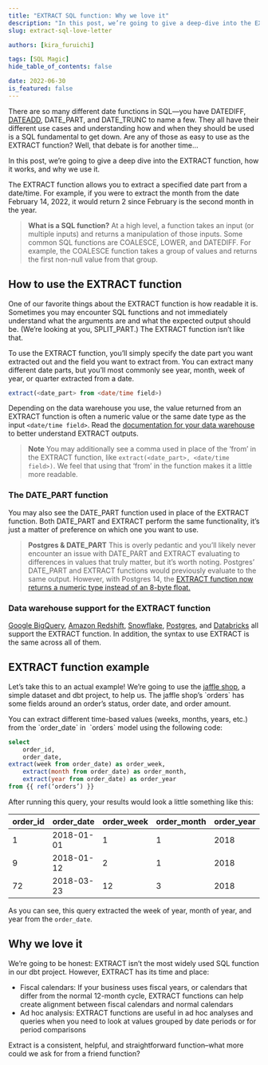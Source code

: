 ```yaml
---
title: "EXTRACT SQL function: Why we love it"
description: "In this post, we’re going to give a deep-dive into the EXTRACT function, how it works, and why we use it. The EXTRACT function allows you to extract a specified date part from a date/time. "
slug: extract-sql-love-letter

authors: [kira_furuichi]

tags: [SQL Magic]
hide_table_of_contents: false

date: 2022-06-30
is_featured: false
---
```

There are so many different date functions in SQL—you have DATEDIFF, [DATEADD](https://docs.getdbt.com/blog/sql-dateadd), DATE_PART, and DATE_TRUNC to name a few. They all have their different use cases and understanding how and when they should be used is a SQL fundamental to get down. Are any of those as easy to use as the EXTRACT function? Well, that debate is for another time…

In this post, we’re going to give a deep dive into the EXTRACT function, how it works, and why we use it.

<!--truncate-->

The EXTRACT function allows you to extract a specified date part from a date/time. For example, if you were to extract the month from the date February 14, 2022, it would return 2 since February is the second month in the year.

> **What is a SQL function?**
> At a high level, a function takes an input (or multiple inputs) and returns a manipulation of those inputs. Some common SQL functions are COALESCE, LOWER, and DATEDIFF. For example, the COALESCE function takes a group of values and returns the first non-null value from that group.

## How to use the EXTRACT function

One of our favorite things about the EXTRACT function is how readable it is. Sometimes you may encounter SQL functions and not immediately understand what the arguments are and what the expected output should be. (We’re looking at you, SPLIT_PART.) The EXTRACT function isn’t like that.

To use the EXTRACT function, you’ll simply specify the date part you want extracted out and the field you want to extract from. You can extract many different date parts, but you’ll most commonly see year, month, week of year, or quarter extracted from a date.

```sql
extract(<date_part> from <date/time field>)
```

Depending on the data warehouse you use, the value returned from an EXTRACT function is often a numeric value or the same date type as the input `<date/time field>`. Read the [documentation for your data warehouse](#data-warehouse-support-for-extract-function) to better understand EXTRACT outputs.

> **Note**
> You may additionally see a comma used in place of the ‘from’ in the EXTRACT function, like `extract(<date_part>, <date/time field>)`. We feel that using that ‘from’ in the function makes it a little more readable.

### The DATE_PART function

You may also see the DATE_PART function used in place of the EXTRACT function. Both DATE_PART and EXTRACT perform the same functionality, it’s just a matter of preference on which one you want to use.

> **Postgres & DATE_PART**
> This is overly pedantic and you’ll likely never encounter an issue with DATE_PART and EXTRACT evaluating to differences in values that truly matter, but it’s worth noting. Postgres’ DATE_PART and EXTRACT functions would previously evaluate to the same output. However, with Postgres 14, the [EXTRACT function now returns a numeric type instead of an 8-byte float.](https://stackoverflow.com/questions/38442340/difference-between-extractyear-from-timestamp-function-and-date-partyear-t)

### Data warehouse support for the EXTRACT function

[Google BigQuery](https://cloud.google.com/bigquery/docs/reference/standard-sql/datetime_functions#extract), [Amazon Redshift](https://docs.aws.amazon.com/redshift/latest/dg/r_EXTRACT_function.html), [Snowflake](https://docs.snowflake.com/en/sql-reference/functions/extract.html), [Postgres](https://www.postgresqltutorial.com/postgresql-date-functions/postgresql-extract/), and [Databricks](https://docs.databricks.com/sql/language-manual/functions/extract.html) all support the EXTRACT function. In addition, the syntax to use EXTRACT is the same across all of them.

## EXTRACT function example

Let’s take this to an actual example! We’re going to use the [jaffle shop](https://github.com/dbt-labs/jaffle_shop/blob/main/models/orders.sql), a simple dataset and dbt project, to help us. The jaffle shop’s \`orders\` <Term id="table" /> has some fields around an order’s status, order date, and order amount.

You can extract different time-based values (weeks, months, years, etc.) from the \`order_date\` in  \`orders\` model using the following code:

```sql
select 
	order_id,
	order_date,
extract(week from order_date) as order_week,
	extract(month from order_date) as order_month,
	extract(year from order_date) as order_year
from {{ ref(‘orders’) }}
```

After running this query, your results would look a little something like this:

| **order_id** | **order_date** | **order_week** | **order_month** | **order_year** |
| ------------ | -------------- | -------------- | --------------- | -------------- |
| 1            | 2018-01-01     | 1              | 1               | 2018           |
| 9            | 2018-01-12     | 2              | 1               | 2018           |
| 72           | 2018-03-23     | 12             | 3               | 2018           |

As you can see, this query extracted the week of year, month of year, and year from the `order_date`.

## Why we love it

We’re going to be honest: EXTRACT isn’t the most widely used SQL function in our dbt project. However, EXTRACT has its time and place: 

* Fiscal calendars: If your business uses fiscal years, or calendars that differ from the normal 12-month cycle, EXTRACT functions can help create alignment between fiscal calendars and normal calendars
* Ad hoc analysis: EXTRACT functions are useful in ad hoc analyses and queries when you need to look at values grouped by date periods or for period comparisons

Extract is a consistent, helpful, and straightforward function–what more could we ask for from a friend function?

